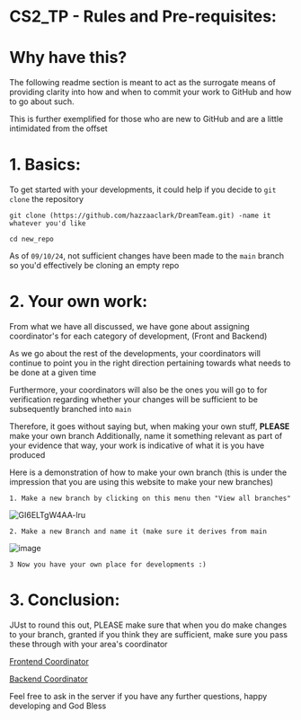 # CS2_TP - Rules and Pre-requisites:

# Why have this?

The following readme section is meant to act as the surrogate means of providing clarity into how and when to commit your work to GitHub and how to go about such.

This is further exemplified for those who are new to GitHub and are a little intimidated from the offset

# 1. Basics:

To get started with your developments, it could help if you decide to ``git clone`` the repository

```
git clone (https://github.com/hazzaaclark/DreamTeam.git) -name it whatever you'd like

cd new_repo
```

As of ``09/10/24``, not sufficient changes have been made to the ``main`` branch so you'd effectively be cloning an empty repo

# 2. Your own work:

From what we have all discussed, we have gone about assigning coordinator's for each category of development, (Front and Backend)

As we go about the rest of the developments, your coordinators will continue to point you in the right direction pertaining towards what needs to be done
at a given time 

Furthermore, your coordinators will also be the ones you will go to for verification regarding whether your changes will be sufficient to be subsequently branched into ``main``

Therefore, it goes without saying but, when making your own stuff, **PLEASE** make your own branch
Additionally, name it something relevant as part of your evidence that way, your work is indicative of what it is you have produced


Here is a demonstration of how to make your own branch (this is under the impression that you are using this website to make your new branches)

```
1. Make a new branch by clicking on this menu then "View all branches"
```
![GI6ELTgW4AA-lru](https://github.com/user-attachments/assets/5dabdb56-16eb-48c1-9bb2-7031e453c076)

```
2. Make a new Branch and name it (make sure it derives from main
```
![image](https://github.com/user-attachments/assets/32e8008d-e7f2-497a-ae28-04701d4141fb)

```
3 Now you have your own place for developments :)
```

# 3. Conclusion:

JUst to round this out, PLEASE make sure that when you do make changes to your branch, granted if you think they are sufficient, make sure you pass these 
through with your area's coordinator 

[Frontend Coordinator](https://github.com/EsamKhalid)

[Backend Coordinator](https://github.com/hazzaaclark)

Feel free to ask in the server if you have any further questions, happy developing and God Bless




